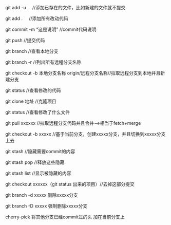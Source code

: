 git add -u     //添加已存在的文件，比如新建的文件就不提交

git add .      //添加所有改动代码

git commit -m “这是说明”   //commit代码说明

git push 		//提交代码

git branch      //查看本地分支

git branch -r //列出所有远程分支名称

git checkout -b 本地分支名称 origin/远程分支名称//拉取远程分支到本地并且新建分支

git status       //查看修改的代码

git clone 地址  //克隆项目

git status       //查看修改了什么文件

git pull  xxxxxx  //拉取远程分支代码并且合并-->相当于fetch+merge

git checkout -b xxxxx  //基于当前分支，创建xxxxx分支，并且切换到xxxxx分支上去

git stash       //隐藏需要commit的内容

git stash pop   //释放这些隐藏   

git stash list  //显示被隐藏的内容

git checkout xxxxxx（git status 出来的项目）//去掉这部分提交

git branch -d xxxxx 删除xxxxx分支

git branch -D xxxxx 强制删除xxxxx分支

cherry-pick 将其他分支已经commit过的头 加在当前分支上
